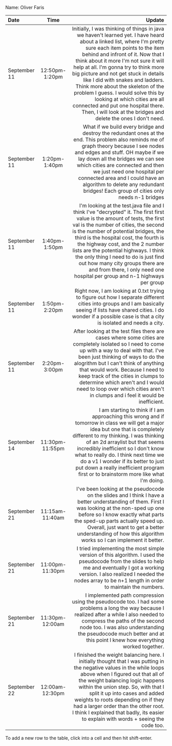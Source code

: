 Name: Oliver Faris

| Date         |      Time       |                                                                                                                                                                                                                                                                                                                                                                                                                                                                                                                                                                            Update |
|:-------------|:---------------:|----------------------------------------------------------------------------------------------------------------------------------------------------------------------------------------------------------------------------------------------------------------------------------------------------------------------------------------------------------------------------------------------------------------------------------------------------------------------------------------------------------------------------------------------------------------------------------:|
| September 11 | 12:50pm-1:20pm  | Initially, I was thinking of things in java we haven't learned yet. I have heard about a linked list, where I'm pretty sure each item points to the item behind and infront of it. Now that I think about it more I'm not sure it will help at all. I'm gonna try to think more big picture and not get stuck in details like I did with snakes and ladders. Think more about the skeleton of the problem I guess. I would solve this by looking at which cities are all connected and put one hospital there. Then, I will look at the bridges and delete the ones I don't need. |
| September 11 |  1:20pm-1:40pm  |                                                                                                                                                                     What if we build every bridge and destroy the redundant ones at the end. This problem also reminds me of graph theory because I see nodes and edges and stuff. OH maybe if we lay down all the bridges we can see which cities are connected and then we just need one hospital per connected area and I could have an algorithm to delete any redundant bridges! Each group of cities only needs n-1 bridges |
| September 11 |  1:40pm-1:50pm  |                                                                                       I'm looking at the test.java file and I think I've "decrypted" it. The first first value is the amount of tests, the first val is the number of cities, the second is the number of potential bridges, the third is the hospital cost, the fourth is the highway cost, and the 2 number lists are the potential highways. I think the only thing I need to do is just find out how many city groups there are and from there, I only need one hospital per group and n-1 highways per group |
| September 11 |  1:50pm-2:20pm  |                                                                                                                                                                                                                                                                                                                                              Right now, I am looking at 0.txt trying to figure out how I separate different cities into groups and I am basically seeing if lists have shared cities. I do wonder if a possible case is that a city is isolated and needs a city. |
| September 11 |  2:20pm-3:00pm  |                                                                                                                                                    After looking at the test files there are cases where some cities are completely isolated so I need to come up with a way to deal with that. I've been just thinking of ways to do the alogrithm but I can't think of anything that would work. Because I need to keep track of the cities in clumps to determine which aren't and I would need to loop over which cities aren't in clumps and i feel it would be inefficient. |
| September 14 | 11:30pm-11:55pm |                                                                                                                                                        I am starting to think if I am approaching this wrong and if tomorrow in class we will get a major idea but one that is completely different to my thinking. I was thinking of an 2d arraylist but that seems incredibly inefficient so I don't know what to really do. I think next time we do a v1 I wonder if its better to just put down a really inefficient program first or to brainstorm more like what I'm doing. |
| September 21 | 11:15am-11:40am |                                                                                                                                                                                                                                               I've been looking at the pseudocode on the slides and I think I have a better understanding of them. First I was looking at the non-sped up one before so I know exactly what parts the sped-up parts actually speed up. Overall, just want to get a better understanding of how this algorithm works so I can implement it better. |
| September 21 | 11:00pm-11:30pm |                                                                                                                                                                                                                                                                                                                              I tried implementing the most simple version of this algorithm. I used the pseudocode from the slides to help me and eventually I got a working version. I also realized I needed the nodes array to be n+1 length in order to maintain the numbers. |
| September 21 | 11:30pm-12:00am |                                                                                                                                                                                                                                                                             I implemented path compression using the pseudocode too. I had some problems a long the way because I realized after a while I also needed to compress the paths of the second node too. I was also understanding the pseudocode much better and at this point I knew how everything worked together. |
| September 22 | 12:00am-12:30pm |                                                                                                                                      I finished the weight balancing here. I initially thought that I was putting in the negative values in the while loops above when I figured out that all of the weight balancing logic happens within the union step. So, with that I split it up into cases and added weights to roots depending on if they had a larger order than the other root. I think I explained that badly, its easier to explain with words + seeing the code too. |

To add a new row to the table, click into a cell and then hit shift-enter.